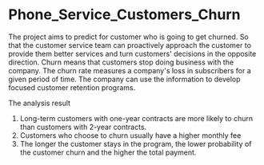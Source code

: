 # Phone_Service_Customers_Churn
 
The project aims to predict for customer who is going to get churned. So that the customer service team can proactively approach the customer to provide them better services and turn customers' decisions in the opposite direction. Churn means that customers stop doing business with the company. The churn rate measures a company's loss in subscribers for a given period of time. The company can use the information to develop focused customer retention programs.

The analysis result
1. Long-term customers with one-year contracts are more likely to churn than customers with 2-year contracts.
2. Customers who choose to churn usually have a higher monthly fee
3. The longer the customer stays in the program, the lower probability of the customer churn and the higher the total payment.
